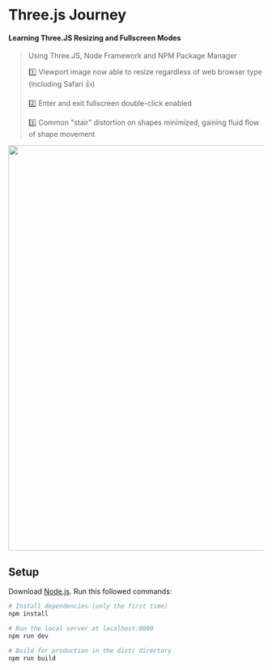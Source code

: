 # Three.js Journey

#### Learning Three.JS Resizing and Fullscreen Modes ####
> Using Three.JS, Node Framework and NPM Package Manager
> <p>1️⃣ Viewport image now able to resize regardless of web browser type (including Safari 👍)</p>
> <p>2️⃣ Enter and exit fullscreen double-click enabled </p>
> <p>3️⃣ Common "stair" distortion on shapes minimized, gaining fluid flow of shape movement </p>
<img src="https://user-images.githubusercontent.com/95829904/190531222-4f7c50a6-94d5-414f-9b1e-1c18f73a4f2c.gif" width="800">


## Setup
Download [Node.js](https://nodejs.org/en/download/).
Run this followed commands:

``` bash
# Install dependencies (only the first time)
npm install

# Run the local server at localhost:8080
npm run dev

# Build for production in the dist/ directory
npm run build
```
